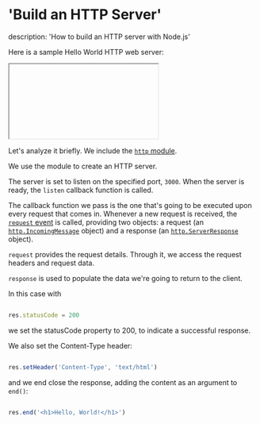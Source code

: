 





# 'Build an HTTP Server'

description: 'How to build an HTTP server with Node.js'





Here is a sample Hello World HTTP web server:



<iframe

  title="Build an HTTP Server"

  src="https://stackblitz.com/edit/nodejs-dev-0009-01?index.js&zenmode=1"

  alt="nodejs-dev-0009-01 on StackBlitz"

  style="height: 400px; width: 100%; border: 0;">

</iframe>



<!--```js

const http = require('http')



const port = process.env.PORT



const server = http.createServer((req, res) => {

  res.statusCode = 200

  res.setHeader('Content-Type', 'text/html')

  res.end('<h1>Hello, World!</h1>')

})



server.listen(port, () => {

  console.log(`Server running at port ${port}`)

})

```-->



Let's analyze it briefly. We include the [`http` module](https://nodejs.org/api/http.html).



We use the module to create an HTTP server.



The server is set to listen on the specified port, `3000`. When the server is ready, the `listen` callback function is called.



The callback function we pass is the one that's going to be executed upon every request that comes in. Whenever a new request is received, the [`request` event](https://nodejs.org/api/http.html#http_event_request) is called, providing two objects: a request (an [`http.IncomingMessage`](https://nodejs.org/api/http.html#http_class_http_incomingmessage) object) and a response (an [`http.ServerResponse`](https://nodejs.org/api/http.html#http_class_http_serverresponse) object).



`request` provides the request details. Through it, we access the request headers and request data.



`response` is used to populate the data we're going to return to the client.



In this case with



```js

res.statusCode = 200

```



we set the statusCode property to 200, to indicate a successful response.



We also set the Content-Type header:



```js

res.setHeader('Content-Type', 'text/html')

```



and we end close the response, adding the content as an argument to `end()`:



```js

res.end('<h1>Hello, World!</h1>')

```

